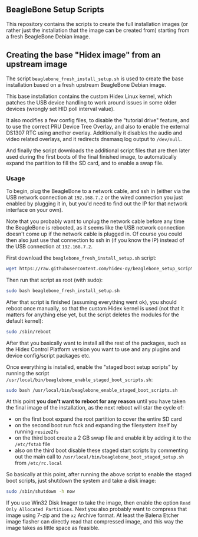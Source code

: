 ## BeagleBone Setup Scripts

This repository contains the scripts to create the full installation images (or rather just the installation that the image can be created from) starting from a fresh BeagleBone Debian image.

## Creating the base "Hidex image" from an upstream image

The script `beaglebone_fresh_install_setup.sh` is used to create the base installation based on a fresh upstream BeagleBone Debian image.

This base installation contains the custom Hidex Linux kernel, which patches the USB device handling to work around issues in some older devices (wrongly set HID poll interval value).

It also modifies a few config files, to disable the "tutorial drive" feature, and to use the correct PRU Device Tree Overlay, and also to enable the external DS1307 RTC using another overlay. Additionally it disables the audio and video related overlays, and it redirects dnsmasq log output to `/dev/null`.

And finally the script downloads the additional script files that are then later used during the first boots of the final finished image, to automatically expand the partition to fill the SD card, and to enable a swap file.

### Usage

To begin, plug the BeagleBone to a network cable, and ssh in (either via the USB network connection at `192.168.7.2` or the wired connection you just enabled by plugging it in, but you'd need to find out the IP for that network interface on your own).

Note that you probably want to unplug the network cable before any time the BeagleBone is rebooted, as it seems like the USB network connection doesn't come up if the network cable is plugged in. Of course you could then also just use that connection to ssh in (if you know the IP) instead of the USB connection at `192.168.7.2`.

First download the `beaglebone_fresh_install_setup.sh` script:

```bash
wget https://raw.githubusercontent.com/hidex-oy/beaglebone_setup_scripts/master/beaglebone_fresh_install_setup.sh
```

Then run that script as root (with sudo):
```bash
sudo bash beaglebone_fresh_install_setup.sh
```

After that script is finished (assuming everything went ok), you should reboot once manually, so that the custom Hidex kernel is used (not that it matters for anything else yet, but the script deletes the modules for the default kernel):
```bash
sudo /sbin/reboot
```

After that you basically want to install all the rest of the packages, such as the Hidex Control Platform version you want to use and any plugins and device config/script packages etc.

Once everything is installed, enable the "staged boot setup scripts" by running the script `/usr/local/bin/beaglebone_enable_staged_boot_scripts.sh`:
```bash
sudo bash /usr/local/bin/beaglebone_enable_staged_boot_scripts.sh
```

At this point **you don't want to reboot for any reason** until you have taken the final image of the installation, as the next reboot will star the cycle of:

* on the first boot expand the root partition to cover the entire SD card
* on the second boot run fsck and expanding the filesystem itself by running `resize2fs`
* on the third boot create a 2 GB swap file and enable it by adding it to the `/etc/fstab` file
* also on the third boot disable these staged start scripts by commenting out the main call to `/usr/local/bin/beaglebone_boot_staged_setup.sh` from `/etc/rc.local`

So basically at this point, after running the above script to enable the staged boot scripts, just shutdown the system and take a disk image:
```bash
sudo /sbin/shutdown -h now
```

If you use Win32 Disk Imager to take the image, then enable the option `Read Only Allocated Partitions`. Next you also probably want to compress that image using 7-zip and the `xz` Archive format. At least the Balena Etcher image flasher can directly read that compressed image, and this way the image takes as little space as feasible.

